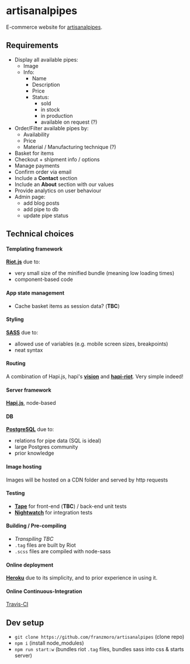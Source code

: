 # artisanalpipes
E-commerce website for [artisanalpipes](www.artisanalpipes.com).

## Requirements
- Display all available pipes:
  - Image
  - Info:
    - Name
    - Description
    - Price
    - Status:
      - sold
      - in stock
      - in production
      - available on request (?)
- Order/Filter available pipes by:
  - Availability
  - Price
  - Material / Manufacturing technique (?)
- Basket for items
- Checkout + shipment info / options
- Manage payments
- Confirm order via email
- Include a **Contact** section
- Include an **About** section with our values
- Provide analytics on user behaviour
- Admin page:
  - add blog posts
  - add pipe to db
  - update pipe status

## Technical choices
#### Templating framework
**[Riot.js](https://github.com/riot/riot)** due to:
  - very small size of the minified bundle (meaning low loading times)
  - component-based code

#### App state management
- Cache basket items as session data? (**TBC**)

#### Styling
**[SASS](http://sass-lang.com/)** due to:
  - allowed use of variables (e.g. mobile screen sizes, breakpoints)
  - neat syntax

#### Routing
A combination of Hapi.js, hapi's **[vision](https://github.com/hapijs/vision)** and **[hapi-riot](https://github.com/dwyl/hapi-riot)**. Very simple indeed!

#### Server framework
**[Hapi.js](http://hapijs.com/)**, node-based

#### DB
**[PostgreSQL](https://www.postgresql.org/)** due to:
  - relations for pipe data (SQL is ideal)
  - large Postgres community
  - prior knowledge

#### Image hosting
Images will be hosted on a CDN folder and served by http requests
<!-- TODO to consider admin adding photo functionality -->

#### Testing
- **[Tape](https://github.com/substack/tape)** for front-end (**TBC**) / back-end unit tests
- **[Nightwatch](http://nightwatchjs.org/)** for integration tests

#### Building / Pre-compiling
- *Transpiling TBC*
- ```.tag``` files are built by Riot
- ```.scss``` files are compiled with node-sass

#### Online deployment
**[Heroku](https://www.heroku.com/)** due to its simplicity, and to prior experience in using it.

#### Online Continuous-Integration
[Travis-CI](https://travis-ci.org/)

## Dev setup
- ```git clone https://github.com/franzmoro/artisanalpipes``` (clone repo)
- ```npm i``` (install node_modules)
- ```npm run start:w``` (bundles riot ```.tag``` files, bundles sass into css & starts server)
